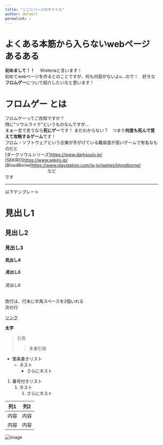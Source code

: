 ```yaml
---
title: "ここにページのタイトル"
author: default
permalink: /
---
```


# よくある本筋から入らないwebページあるある


**初めまして！！**　 Wisteriaと言います！　  
初めてwebページを作るとのことですが、何も内容がないよu...ので！　好きな**フロムゲー**について紹介したいなと思います！  
  
# フロムゲー とは  
フロムゲーってご存知ですか？  
特に"ソウルライク"というものなんですが...  
まぁ一言で言うなら**死にゲー**です！
まだわからない？　つまり**何度も死んで覚えて攻略するゲーム**です！  
フロム・ソフトウェアという企業が手がけている難易度が高いゲームで有名なものだと  
[ダークソウルシリーズ]https://www.darksouls.jp/  
[SEKIRO]https://www.sekiro.jp/  
[BloodBorne]https://www.playstation.com/ja-jp/games/bloodborne/  
　　　　　　　　　　など  
です


---

以下テンプレート

# 見出し1
## 見出し2
### 見出し3
#### 見出し4
##### 見出し5
###### 見出し6

改行は、行末に半角スペースを2個いれる  
次の行

[リンク](https://www.google.co.jp/)

**太字**

> 引用
>> 多重引用


- 箇条書きリスト
  - ネスト
    - さらにネスト


1. 番号付きリスト
   1. ネスト
      1. さらにネスト

  
| 列1  | 列2  |
|-----|-----|
| 内容  | 内容  |
| 内容  | 内容  |

![image](/220422_GitHubPages/assets/images/logo-150.png)

